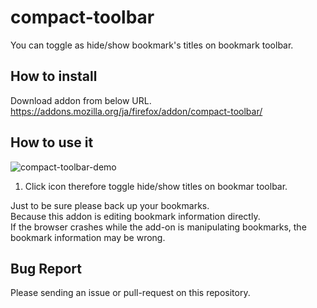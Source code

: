 compact-toolbar
===============
You can toggle as hide/show bookmark's titles on bookmark toolbar.

How to install
--------------
Download addon from below URL.  
https://addons.mozilla.org/ja/firefox/addon/compact-toolbar/

How to use it
-------------

![compact-toolbar-demo](https://1.bp.blogspot.com/-eMPvL75MqNM/W6RuQyJIdzI/AAAAAAAAdVg/FSvOO9r_YX4VUoxk4Nub7l8ptMEH1Tw3gCLcBGAs/s1600/compact_toolbar_demo.gif)

1. Click icon therefore toggle hide/show titles on bookmar toolbar.

Just to be sure please back up your bookmarks.  
Because this addon is editing bookmark information directly.  
If the browser crashes while the add-on is manipulating bookmarks, the bookmark information may be wrong.

Bug Report
-----------

Please sending an issue or pull-request on this repository.
